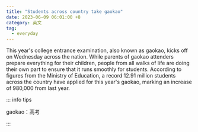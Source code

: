 ```yaml
---
title: "Students across country take gaokao"
date: 2023-06-09 06:01:00 +8
category: 英文
tag:
  - everyday
---
```


This year's college entrance examination, also known as gaokao, kicks off on Wednesday across the nation. While parents of gaokao attenders prepare everything for their children, people from all walks of life are doing their own part to ensure that it runs smoothly for students. According to figures from the Ministry of Education, a record 12.91 million students across the country have applied for this year's gaokao, marking an increase of 980,000 from last year.

::: info tips

gaokao：高考

:::
